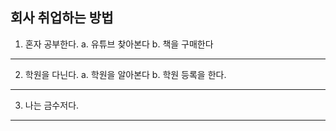 ## 회사 취업하는 방법

1. 혼자 공부한다.
   a. 유튜브 찾아본다
   b. 책을 구매한다

---

2. 학원을 다닌다.
   a. 학원을 알아본다
   b. 학원 등록을 한다.

---

3. 나는 금수저다.

---

